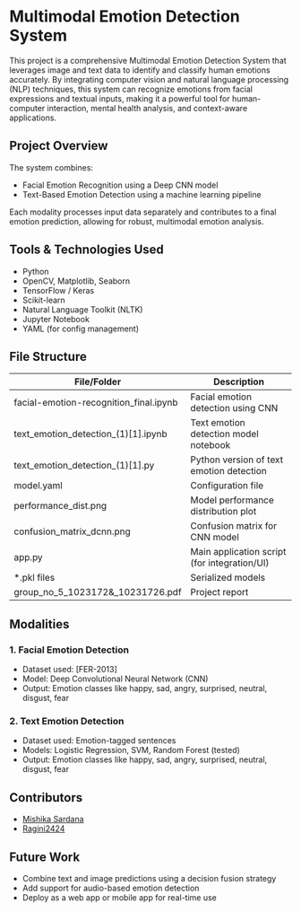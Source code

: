 # Multimodal Emotion Detection System

This project is a comprehensive Multimodal Emotion Detection System that leverages image and text data to identify and classify human emotions accurately. By integrating computer vision and natural language processing (NLP) techniques, this system can recognize emotions from facial expressions and textual inputs, making it a powerful tool for human-computer interaction, mental health analysis, and context-aware applications.

##  Project Overview

The system combines:
- Facial Emotion Recognition using a Deep CNN model
- Text-Based Emotion Detection using a machine learning pipeline

Each modality processes input data separately and contributes to a final emotion prediction, allowing for robust, multimodal emotion analysis.

##  Tools & Technologies Used

- Python
- OpenCV, Matplotlib, Seaborn
- TensorFlow / Keras
- Scikit-learn
- Natural Language Toolkit (NLTK)
- Jupyter Notebook
- YAML (for config management)

##  File Structure

| File/Folder | Description |
|-------------|-------------|
| facial-emotion-recognition_final.ipynb | Facial emotion detection using CNN |
| text_emotion_detection_(1)[1].ipynb | Text emotion detection model notebook |
| text_emotion_detection_(1)[1].py | Python version of text emotion detection |
| model.yaml | Configuration file |
| performance_dist.png | Model performance distribution plot |
| confusion_matrix_dcnn.png | Confusion matrix for CNN model |
| app.py | Main application script (for integration/UI) |
| *.pkl files | Serialized models |
| group_no_5_1023172&_10231726.pdf | Project report |

##  Modalities

### 1. Facial Emotion Detection
- Dataset used: [FER-2013]
- Model: Deep Convolutional Neural Network (CNN)
- Output: Emotion classes like happy, sad, angry, surprised, neutral, disgust, fear

### 2. Text Emotion Detection
- Dataset used: Emotion-tagged sentences
- Models: Logistic Regression, SVM, Random Forest (tested)
- Output: Emotion classes like happy, sad, angry, surprised, neutral, disgust, fear


##  Contributors

- [Mishika Sardana](https://github.com/Mishikasardana)
- [Ragini2424](https://github.com/Ragini2424)

## Future Work

- Combine text and image predictions using a decision fusion strategy
- Add support for audio-based emotion detection
- Deploy as a web app or mobile app for real-time use


